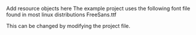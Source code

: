 Add resource objects here
The example project uses the following font file found in most linux distributions
FreeSans.ttf

This can be changed by modifying the project file.